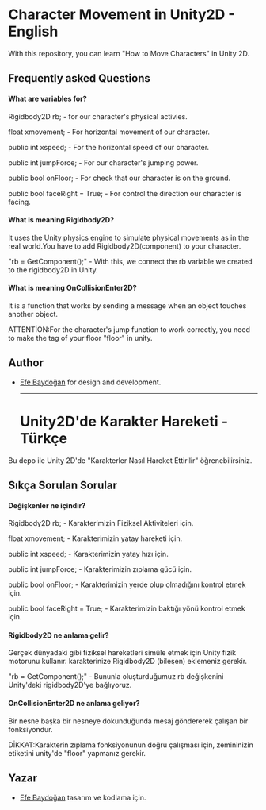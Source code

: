 
# Character Movement in Unity2D - English

With this repository, you can learn "How to Move Characters" in Unity 2D.


## Frequently asked Questions

#### What are variables for?

Rigidbody2D rb; - for our character's physical activies.

float xmovement; - For horizontal movement of our character.

public int xspeed; - For the horizontal speed of our character.

public int jumpForce; - For our character's jumping power.

public bool onFloor; - For check that our character is on the ground.

public bool faceRight = True; - For control the direction our character is facing.

#### What is meaning Rigidbody2D?

It uses the Unity physics engine to simulate physical movements as in the real world.You have to add Rigidbody2D(component) to your character.

"rb = GetComponent<Rigidbody2D>();" - With this, we connect the rb variable we created to the rigidbody2D in Unity.

#### What is meaning OnCollisionEnter2D?

It is a function that works by sending a message when an object touches another object.


ATTENTİON:For the character's jump function to work correctly, you need to make the tag of your floor "floor" in unity.
## Author

- [Efe Baydoğan](https://www.instagram.com/efebaydogan10) for design and development.

  ----------------------------------------------------------------------------------------------------

  # Unity2D'de Karakter Hareketi - Türkçe

Bu depo ile Unity 2D'de "Karakterler Nasıl Hareket Ettirilir" öğrenebilirsiniz.


## Sıkça Sorulan Sorular

#### Değişkenler ne içindir?

Rigidbody2D rb; - Karakterimizin Fiziksel Aktiviteleri için.

float xmovement; - Karakterimizin yatay hareketi için.

public int xspeed; - Karakterimizin yatay hızı için.

public int jumpForce; - Karakterimizin zıplama gücü için.

public bool onFloor; - Karakterimizin yerde olup olmadığını kontrol etmek için.

public bool faceRight = True; - Karakterimizin baktığı yönü kontrol etmek için.

#### Rigidbody2D ne anlama gelir?

Gerçek dünyadaki gibi fiziksel hareketleri simüle etmek için Unity fizik motorunu kullanır. karakterinize Rigidbody2D (bileşen) eklemeniz gerekir.

"rb = GetComponent<Rigidbody2D>();" - Bununla oluşturduğumuz rb değişkenini Unity'deki rigidbody2D'ye bağlıyoruz.

#### OnCollisionEnter2D ne anlama geliyor?

Bir nesne başka bir nesneye dokunduğunda mesaj göndererek çalışan bir fonksiyondur.

DİKKAT:Karakterin zıplama fonksiyonunun doğru çalışması için, zemininizin etiketini unity'de "floor" yapmanız gerekir.
## Yazar

- [Efe Baydoğan](https://www.instagram.com/efebaydogan_) tasarım ve kodlama için.
